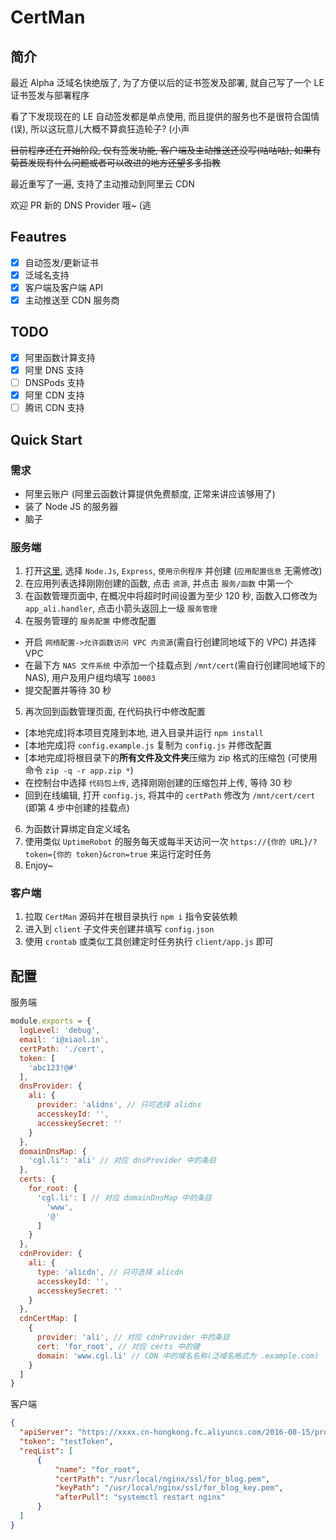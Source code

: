 # CertMan

## 简介

最近 Alpha 泛域名快绝版了, 为了方便以后的证书签发及部署, 就自己写了一个 LE 证书签发与部署程序

看了下发现现在的 LE 自动签发都是单点使用, 而且提供的服务也不是很符合国情(误), 所以这玩意儿大概不算疯狂造轮子? (小声

~~目前程序还在开始阶段, 仅有签发功能, ~~客户端及~~主动推送还没写(咕咕咕), 如果有菊苣发现有什么问题或者可以改进的地方还望多多指教~~

最近重写了一遍, 支持了主动推动到阿里云 CDN

欢迎 PR 新的 DNS Provider 哦~ (逃

## Feautres

- [x] 自动签发/更新证书
- [x] 泛域名支持
- [x] 客户端及客户端 API
- [x] 主动推送至 CDN 服务商

## TODO

- [x] 阿里函数计算支持
- [x] 阿里 DNS 支持
- [ ] DNSPods 支持
- [x] 阿里 CDN 支持
- [ ] 腾讯 CDN 支持

## Quick Start

### 需求
- 阿里云账户 (阿里云函数计算提供免费额度, 正常来讲应该够用了)
- 装了 Node JS 的服务器
- 脑子

### 服务端

1. 打开[这里](https://fc.console.aliyun.com/fc/applications/cn-hongkong/webCreate), 选择 `Node.Js`, `Express`, `使用示例程序` 并创建 (`应用配置信息` 无需修改)
2. 在应用列表选择刚刚创建的函数, 点击 `资源`, 并点击 `服务/函数` 中第一个
3. 在函数管理页面中, 在概况中将超时时间设置为至少 120 秒, 函数入口修改为 `app_ali.handler`, 点击小箭头返回上一级 `服务管理`
4. 在服务管理的 `服务配置` 中修改配置
  - 开启 `网络配置->允许函数访问 VPC 内资源`(需自行创建同地域下的 VPC) 并选择 VPC
  - 在最下方 `NAS 文件系统` 中添加一个挂载点到 `/mnt/cert`(需自行创建同地域下的 NAS), 用户及用户组均填写 `10003`
  - 提交配置并等待 30 秒
5. 再次回到函数管理页面, 在代码执行中修改配置
  - [本地完成]将本项目克隆到本地, 进入目录并运行 `npm install`
  - [本地完成]将 `config.example.js` 复制为 `config.js` 并修改配置
  - [本地完成]将根目录下的**所有文件及文件夹**压缩为 zip 格式的压缩包 (可使用命令 `zip -q -r app.zip *`)
  - 在控制台中选择 `代码包上传`, 选择刚刚创建的压缩包并上传, 等待 30 秒
  - 回到在线编辑, 打开 `config.js`, 将其中的 `certPath` 修改为 `/mnt/cert/cert` (即第 4 步中创建的挂载点)
6. 为函数计算绑定自定义域名
7. 使用类似 `UptimeRobot` 的服务每天或每半天访问一次 `https://{你的 URL}/?token={你的 token}&cron=true` 来运行定时任务
8. Enjoy~

### 客户端

1. 拉取 `CertMan` 源码并在根目录执行 `npm i` 指令安装依赖
2. 进入到 `client` 子文件夹创建并填写 `config.json`
3. 使用 `crontab` 或类似工具创建定时任务执行 `client/app.js` 即可

## 配置

服务端
```js
module.exports = {
  logLevel: 'debug',
  email: 'i@xiaol.in',
  certPath: './cert',
  token: [
    'abc123!@#'
  ],
  dnsProvider: {
    ali: {
      provider: 'alidns', // 只可选择 alidns
      accesskeyId: '',
      accesskeySecret: ''
    }
  },
  domainDnsMap: {
    'cgl.li': 'ali' // 对应 dnsProvider 中的条目
  },
  certs: {
    for_root: {
      'cgl.li': [ // 对应 domainDnsMap 中的条目
        'www',
        '@'
      ]
    }
  },
  cdnProvider: {
    ali: {
      type: 'alicdn', // 只可选择 alicdn
      accesskeyId: '',
      accesskeySecret: ''
    }
  },
  cdnCertMap: [
    {
      provider: 'ali', // 对应 cdnProvider 中的条目
      cert: 'for_root', // 对应 certs 中的键
      domain: 'www.cgl.li' // CDN 中的域名名称(泛域名格式为 .example.com)
    }
  ]
}
```

客户端
```json
{
  "apiServer": "https://xxxx.cn-hongkong.fc.aliyuncs.com/2016-08-15/proxy/xxxx.xxxx/xxxx/",
  "token": "testToken",
  "reqList": [
      {
          "name": "for_root",
          "certPath": "/usr/local/nginx/ssl/for_blog.pem",
          "keyPath": "/usr/local/nginx/ssl/for_blog_key.pem",
          "afterPull": "systemctl restart nginx"
      }
  ]
}
```
